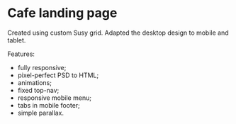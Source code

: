 # Cafe landing page

Created using custom Susy grid. Adapted the desktop design to mobile and tablet.

Features:
- fully responsive;
- pixel-perfect PSD to HTML;
- animations;
- fixed top-nav;
- responsive mobile menu;
- tabs in mobile footer;
- simple parallax.
